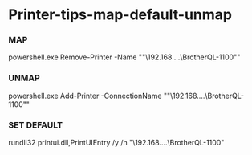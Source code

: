 # Printer-tips-map-default-unmap

### MAP
powershell.exe Remove-Printer -Name ""\\192.168....\BrotherQL-1100""

### UNMAP
powershell.exe Add-Printer -ConnectionName ""\\192.168....\BrotherQL-1100""

### SET DEFAULT
rundll32 printui.dll,PrintUIEntry /y /n "\\192.168....\BrotherQL-1100"



